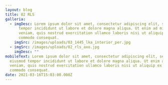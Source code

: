 ```yaml
---
layout: blog
title: 02 RLS
galleria:
  - imgDesc: Lorem ipsum dolor sit amet, consectetur adipiscing elit, sed do eiusmod
      tempor incididunt ut labore et dolore magna aliqua. Ut enim ad minim
      veniam, quis nostrud exercitation ullamco laboris nisi ut aliquip ex ea
      commodo consequat.
    imgSrc: /images/uploads/03_1445_lka_interior_per.jpg
  - imgSrc: /images/uploads/02_rls_axo.jpg
    imgDesc: ""
mobileText: Lorem ipsum dolor sit amet, consectetur adipiscing elit, sed do
  eiusmod tempor incididunt ut labore et dolore magna aliqua. Ut enim ad minim
  veniam, quis nostrud exercitation ullamco laboris nisi ut aliquip ex ea
  commodo consequat.
date: 2021-03-16T15:03:00.000Z
---
```

